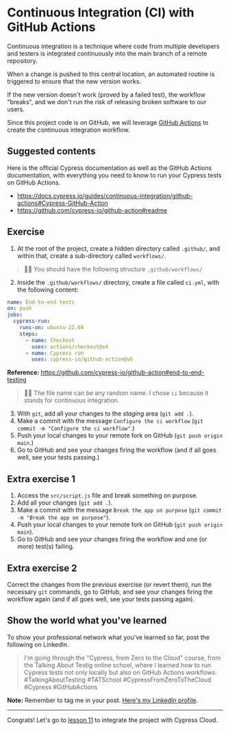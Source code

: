 # Continuous Integration (CI) with GitHub Actions

Continuous integration is a technique where code from multiple developers and testers is integrated continuously into the main branch of a remote repository.

When a change is pushed to this central location, an automated routine is triggered to ensure that the new version works.

If the new version doesn't work (proved by a failed test), the workflow "breaks", and we don't run the risk of releasing broken software to our users.

Since this project code is on GitHub, we will leverage [GitHub Actions](https://github.com/features/actions) to create the continuous integration workflow.

## Suggested contents

Here is the official Cypress documentation as well as the GitHub Actions documentation, with everything you need to know to run your Cypress tests on GitHub Actions.

- https://docs.cypress.io/guides/continuous-integration/github-actions#Cypress-GitHub-Action
- https://github.com/cypress-io/github-action#readme

## Exercise

1. At the root of the project, create a hidden directory called `.github/`, and within that, create a sub-directory called `workflows/`.

> 👨‍🏫 You should have the following structure `.github/workflows/`

2. Inside the `.github/workflows/` directory, create a file called `ci.yml`, with the following content:

```yml
name: End-to-end tests
on: push
jobs:
  cypress-run:
    runs-on: ubuntu-22.04
    steps:
      - name: Checkout
        uses: actions/checkout@v4
      - name: Cypress run
        uses: cypress-io/github-action@v6

```

**Reference:** https://github.com/cypress-io/github-action#end-to-end-testing

> 👨‍🏫 The file name can be any random name. I chose `ci` because it stands for continuous integration.

3. With `git`, add all your changes to the _staging_ area (`git add .`).
4. Make a commit with the message `Configure the ci workflow` (`git commit -m "Configure the ci workflow"`.)
5. Push your local changes to your remote fork on GitHub (`git push origin main`.)
6. Go to GitHub and see your changes firing the workflow (and if all goes well, see your tests passing.)

## Extra exercise 1

1. Access the `src/script.js` file and break something on purpose.
2. Add all your changes (`git add .`).
3. Make a commit with the message `Break the app on purpose` (`git commit -m "Break the app on purpose"`).
4. Push your local changes to your remote fork on GitHub (`git push origin main`).
5. Go to GitHub and see your changes firing the workflow and one (or more) test(s) failing.

## Extra exercise 2

Correct the changes from the previous exercise (or revert them), run the necessary `git` commands, go to GitHub, and see your changes firing the workflow again (and if all goes well, see your tests passing again).

## Show the world what you've learned

To show your professional network what you've learned so far, post the following on LinkedIn.

> I'm going through the "Cypress, from Zero to the Cloud" course, from the Talking About Testig online school, where I learned how to run Cypress tests not only locally but also on GitHub Actions workflows. #TalkingAboutTesting #TATSchool #CypressFromZeroToTheCloud #Cypress #GitHubActions

**Note:** Remember to tag me in your post. [Here's my LinkedIn profile](https://www.linkedin.com/in/walmyr-lima-e-silva-filho).

___

Congrats! Let's go to [lesson 11](./11.md) to integrate the project with Cypress Cloud.
